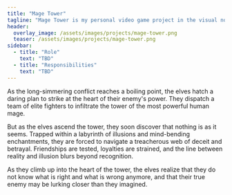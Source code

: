 ```yaml
---
title: "Mage Tower"
tagline: "Mage Tower is my personal video game project in the visual novel genre. This one-shot game experience lets players dive deep into a psychological thriller in a dark fantasy setting and go through neat and fully charged adventure making tough morally complicated and meaningful decisions that have a big impact on the ending."
header:
  overlay_image: /assets/images/projects/mage-tower.png
  teaser: /assets/images/projects/mage-tower.png
sidebar:
  - title: "Role"
    text: "TBD"
  - title: "Responsibilities"
    text: "TBD"
---
```


As the long-simmering conflict reaches a boiling point, the elves hatch a daring plan to strike at the heart of their enemy's power. They dispatch a team of elite fighters to infiltrate the tower of the most powerful human mage.

But as the elves ascend the tower, they soon discover that nothing is as it seems. Trapped within a labyrinth of illusions and mind-bending enchantments, they are forced to navigate a treacherous web of deceit and betrayal. Friendships are tested, loyalties are strained, and the line between reality and illusion blurs beyond recognition.

As they climb up into the heart of the tower, the elves realize that they do not know what is right and what is wrong anymore, and that their true enemy may be lurking closer than they imagined.
